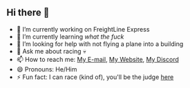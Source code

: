 ## Hi there 👋

<!--
**HexSK/HexSK** is a ✨ _special_ ✨ repository because its `README.md` (this file) appears on your GitHub profile.-->

- 🔭 I’m currently working on FreightLine Express
- 🌱 I’m currently learning *what the fuck*
- 🤔 I’m looking for help with not flying a plane into a building
- 💬 Ask me about racing 💀
- 📫 How to reach me: [My E-mail](mailto:hex.ets2@gmail.com), [My Website](https://hex.maweb.eu/#contact), [My Discord](https://discord.com/users/1093782039087554650)
- 😄 Pronouns: He/Him
- ⚡ Fun fact: I can race (kind of), you'll be the judge [here](https://instagram.com/igaz_24)
